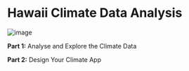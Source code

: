 # Hawaii Climate Data Analysis

![image](https://github.com/MahsaHesam/sqlalchemy-challengee/assets/70048005/6a4c3809-3b63-4de3-8ff8-cbb3ae0ec42f)


**Part 1:** Analyse and Explore the Climate Data

**Part 2:** Design Your Climate App
